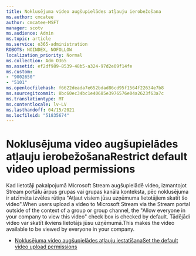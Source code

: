 ```yaml
---
title: Noklusējuma video augšupielādes atļauju ierobežošana
ms.author: cmcatee
author: cmcatee-MSFT
manager: scotv
ms.audience: Admin
ms.topic: article
ms.service: o365-administration
ROBOTS: NOINDEX, NOFOLLOW
localization_priority: Normal
ms.collection: Adm_O365
ms.assetid: ef2df989-8539-48b5-a324-97d2e09f14fe
ms.custom:
- "9002650"
- "5101"
ms.openlocfilehash: f6622deada7e652bdad86cd95f1564f22634e7b8
ms.sourcegitcommit: 8bc60ec34bc1e40685e3976576e04a2623f63a7c
ms.translationtype: MT
ms.contentlocale: lv-LV
ms.lasthandoff: 04/15/2021
ms.locfileid: "51835674"
---
```

# <a name="restrict-default-video-upload-permissions"></a><span data-ttu-id="2c2ad-102">Noklusējuma video augšupielādes atļauju ierobežošana</span><span class="sxs-lookup"><span data-stu-id="2c2ad-102">Restrict default video upload permissions</span></span>

<span data-ttu-id="2c2ad-103">Kad lietotāji pakalpojumā Microsoft Stream augšupielādē video, izmantojot Stream portālu ārpus grupas vai grupas kanāla konteksta, pēc noklusējuma ir atzīmēta izvēles rūtiņa "Atļaut visiem jūsu uzņēmuma lietotājiem skatīt šo video".</span><span class="sxs-lookup"><span data-stu-id="2c2ad-103">When users upload a video to Microsoft Stream via the Stream portal outside of the context of a group or group channel, the "Allow everyone in your company to view this video" check box is checked by default.</span></span> <span data-ttu-id="2c2ad-104">Tādējādi video var skatīt ikviens lietotājs jūsu uzņēmumā.</span><span class="sxs-lookup"><span data-stu-id="2c2ad-104">This makes the video available to be viewed by everyone in your company.</span></span>

- [<span data-ttu-id="2c2ad-105">Noklusējuma video augšupielādes atļauju iestatīšana</span><span class="sxs-lookup"><span data-stu-id="2c2ad-105">Set the default video upload permissions</span></span>](https://docs.microsoft.com/stream/default-video-permissions)
